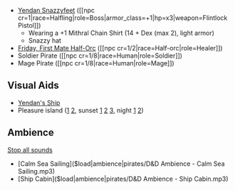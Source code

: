 * [Yendan Snazzyfeet](^pirates/yendan_snazzyfeet.jpg) ([[npc cr=1|race=Halfling|role=Boss|armor_class=+1|hp=x3|weapon=Flintlock Pistol]])
  * Wearing a +1 Mithral Chain Shirt (14 + Dex (max 2), light armor)
  * Snazzy hat
* [Friday, First Mate Half-Orc](^pirates/half_orc_pirate2.png) ([[npc cr=1/2|race=Half-orc|role=Healer]])
* Soldier Pirate ([[npc cr=1/8|race=Human|role=Soldier]])
* Mage Pirate ([[npc cr=1/8|race=Human|role=Mage]])

## Visual Aids

* [Yendan's Ship](^pirates/caravel.jpg)
* Pleasure island ([1](^pirates/pleasure_island_day_1.jpg) [2](^pirates/pleasure_island_day_2.jpg), sunset [1](^pirates/pleasure_island_sunset_1.jpg) [2](^pirates/pleasure_island_sunset_2.jpg) [3](^pirates/pleasure_island_sunset_3.jpg), night [1](^pirates/pleasure_island_night_1.jpg) [2](^pirates/pleasure_island_night_2.jpg))

## Ambience

[Stop all sounds]($stop|all|none)

* [Calm Sea Sailing]($load|ambience|pirates/D&D Ambience - Calm Sea Sailing.mp3)
* [Ship Cabin]($load|ambience|pirates/D&D Ambience - Ship Cabin.mp3)
